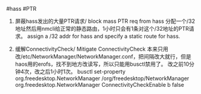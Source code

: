

#hass #PTR
1. 屏蔽hass发出的大量PTR请求/ block mass PTR req from hass
   分配一个/32地址然后用nmcli给正常的静态路由，1小时只会有1条对这个/32地址的PTR请求。
   assign a /32 addr for hass and specify a static route for hass.

2. 缓解ConnectivityCheck/ Mitigate ConnectivityCheck
   本来只用改/etc/NetworkManager/NetworkManager.conf，把间隔改大就行，但是haos用的erofs，找不到地方改读写，所以只能用busctl禁用了。
   改之前10分钟4次，改之后1小时1次。
   busctl set-property org.freedesktop.NetworkManager /org/freedesktop/NetworkManager org.freedesktop.NetworkManager ConnectivityCheckEnable b false
   

   
